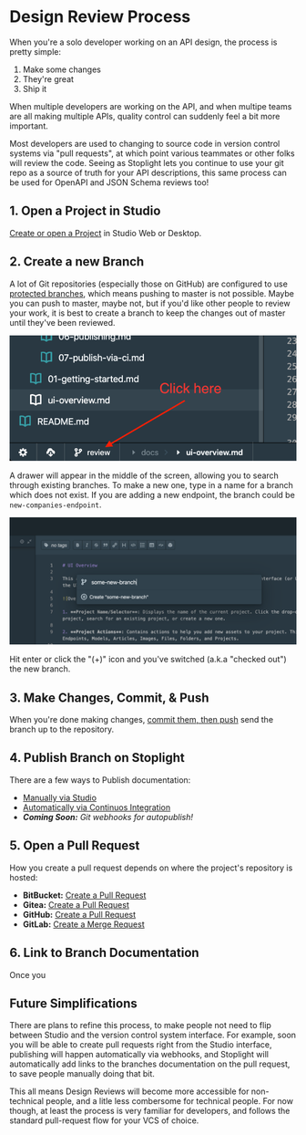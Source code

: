# Design Review Process

When you're a solo developer working on an API design, the process is pretty simple:

1. Make some changes
2. They're great
3. Ship it

When multiple developers are working on the API, and when multipe teams are all making multiple APIs, quality control can suddenly feel a bit more important. 

Most developers are used to changing to source code in version control systems via "pull requests", at which point various teammates or other folks will review the code. Seeing as Stoplight lets you continue to use your git repo as a source of truth for your API descriptions, this same process can be used for OpenAPI and JSON Schema reviews too!

## 1. Open a Project in Studio

[Create or open a Project](../Basics/01-working-with-projects.md) in Studio Web or Desktop.

## 2. Create a new Branch

A lot of Git repositories (especially those on GitHub) are configured to use [protected branches](https://help.github.com/en/github/administering-a-repository/about-protected-branches), which means pushing to master is not possible. Maybe you can push to master, maybe not, but if you'd like other people to review your work, it is best to create a branch to keep the changes out of master until they've been reviewed.

![At the bottom left of Stoplight Studio there is a small panel which shows the name of the current branch. This may be master if you've never changed it. Click that to see how to switch branches.](../../assets/images/switch-branch.png)

A drawer will appear in the middle of the screen, allowing you to search through existing branches. To make a new one, type in a name for a branch which does not exist. If you are adding a new endpoint, the branch could be `new-companies-endpoint`. 

![Typing a new branch name into the drawer in Studio.](../../assets/images/create-branch.png)

Hit enter or click the "(+)" icon and you've switched (a.k.a "checked out") the new branch.

## 3. Make Changes, Commit, & Push

When you're done making changes, [commit them, then push](./09-working-with-projects.md) send the branch up to the repository.

## 4. Publish Branch on Stoplight

There are a few ways to Publish documentation:

- [Manually via Studio](../Documentation/06-publishing.md)
- [Automatically via Continuos Integration](../Documentation/07-publish-via-ci.md)
- _**Coming Soon:** Git webhooks for autopublish!_

## 5. Open a Pull Request

How you create a pull request depends on where the project's repository is hosted:

- **BitBucket:** [Create a Pull Request](https://www.atlassian.com/git/tutorials/making-a-pull-request)
- **Gitea:** [Create a Pull Request](https://docs.gitea.io/en-us/pull-request/)
- **GitHub:** [Create a Pull Request](https://help.github.com/en/github/collaborating-with-issues-and-pull-requests/creating-a-pull-request)
- **GitLab:** [Create a Merge Request](https://docs.gitlab.com/ee/user/project/merge_requests/)

## 6. Link to Branch Documentation

Once you

## Future Simplifications

There are plans to refine this process, to make people not need to flip between Studio and the version control system interface. For example, soon you will be able to create pull requests right from the Studio interface, publishing will happen automatically via webhooks, and Stoplight will automatically add links to the branches documentation on the pull request, to save people manually doing that bit.

This all means Design Reviews will become more accessible for non-technical people, and a litle less combersome for technical people. For now though, at least the process is very familiar for developers, and follows the standard pull-request flow for your VCS of choice.
